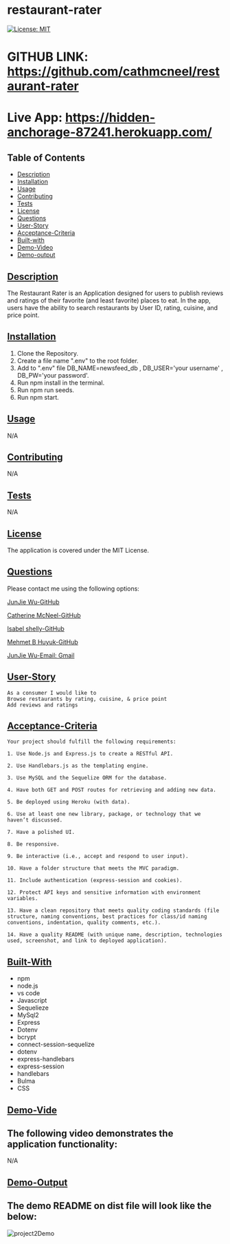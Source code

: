 # restaurant-rater

[![License: MIT](https://img.shields.io/badge/License-MIT-yellow.svg)](https://opensource.org/licenses/MIT)

# GITHUB LINK: https://github.com/cathmcneel/restaurant-rater
# Live App: https://hidden-anchorage-87241.herokuapp.com/

## Table of Contents

* [Description](#description)
* [Installation](#installation)
* [Usage](#usage)
* [Contributing](#contributing)
* [Tests](#tests)
* [License](#license)
* [Questions](#questions)
* [User-Story](#user-story)
* [Acceptance-Criteria](#acceptance-criteria)
* [Built-with](#built-with)
* [Demo-Video](#demo-video)
* [Demo-output](#demo-output)

## [Description](#table-of-contents)
The Restaurant Rater is an Application designed for users to publish reviews and ratings of their favorite (and least favorite) places to eat. In the app, users have the ability to search restaurants by User ID, rating, cuisine, and price point.

## [Installation](#table-of-contents)
1. Clone the Repository.
2. Create a file name ".env" to the root folder.
3. Add to ".env" file DB_NAME=newsfeed_db , DB_USER='your username' , DB_PW='your password'.
4. Run npm install in the terminal.
5. Run npm run seeds.
6. Run npm start.


## [Usage](#table-of-contents)
N/A

## [Contributing](#table-of-contents)
N/A

## [Tests](#table-of-contents)
N/A

## [License](#table-of-contents)
The application is covered under the MIT License.

## [Questions](#table-of-contents)
Please contact me using the following options:

[JunJie Wu-GitHub](https://github.com/HandsomeDingor)

[Catherine McNeel-GitHub](https://github.com/cathmcneel)

[Isabel shelly-GitHub](https://github.com/ishelly1997)

[Mehmet B Huyuk-GitHub](https://github.com/glgberat)

[JunJie Wu-Email: Gmail](mailto:jay807541931@gmail.com)


## [User-Story](#table-of-contents)

```
As a consumer I would like to
Browse restaurants by rating, cuisine, & price point
Add reviews and ratings 

```

## [Acceptance-Criteria](#table-of-contents)

```
Your project should fulfill the following requirements:

1. Use Node.js and Express.js to create a RESTful API.

2. Use Handlebars.js as the templating engine.

3. Use MySQL and the Sequelize ORM for the database.

4. Have both GET and POST routes for retrieving and adding new data.

5. Be deployed using Heroku (with data).

6. Use at least one new library, package, or technology that we haven’t discussed.

7. Have a polished UI.

8. Be responsive.

9. Be interactive (i.e., accept and respond to user input).

10. Have a folder structure that meets the MVC paradigm.

11. Include authentication (express-session and cookies).

12. Protect API keys and sensitive information with environment variables.

13. Have a clean repository that meets quality coding standards (file structure, naming conventions, best practices for class/id naming conventions, indentation, quality comments, etc.).

14. Have a quality README (with unique name, description, technologies used, screenshot, and link to deployed application).

```

## [Built-With](#table-of-contents)
* npm
* node.js
* vs code 
* Javascript
* Sequelieze
* MySql2
* Express
* Dotenv
* bcrypt
* connect-session-sequelize
* dotenv
* express-handlebars
* express-session
* handlebars
* Bulma
* CSS


## [Demo-Vide](#table-of-contents)
## The following video demonstrates the application functionality:
N/A

## [Demo-Output](#table-of-contents)
## The demo README on dist file will look like the below:
![project2Demo](https://user-images.githubusercontent.com/94802639/161416622-4eb0fb95-7554-4af8-92ce-2b6a4b362193.gif)

